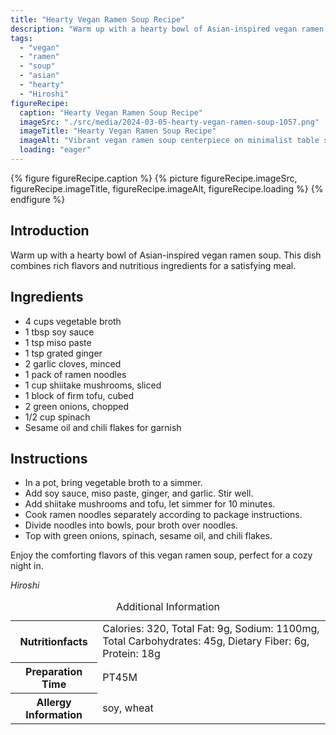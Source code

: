 ```yaml
---
title: "Hearty Vegan Ramen Soup Recipe"
description: "Warm up with a hearty bowl of Asian-inspired vegan ramen soup. This dish combines rich flavors and nutritious ingredients for a satisfying meal."
tags:
  - "vegan"
  - "ramen"
  - "soup"
  - "asian"
  - "hearty"
  - "Hiroshi"
figureRecipe: 
  caption: "Hearty Vegan Ramen Soup Recipe"
  imageSrc: "./src/media/2024-03-05-hearty-vegan-ramen-soup-1057.png"
  imageTitle: "Hearty Vegan Ramen Soup Recipe"
  imageAlt: "Vibrant vegan ramen soup centerpiece on minimalist table setting, exuding warmth and comfort"
  loading: "eager"
---
```


{% figure figureRecipe.caption %}
{% picture figureRecipe.imageSrc, figureRecipe.imageTitle, figureRecipe.imageAlt, figureRecipe.loading %}
{% endfigure %}

## Introduction

Warm up with a hearty bowl of Asian-inspired vegan ramen soup. This dish combines rich flavors and nutritious ingredients for a satisfying meal.

## Ingredients

- 4 cups vegetable broth
- 1 tbsp soy sauce
- 1 tsp miso paste
- 1 tsp grated ginger
- 2 garlic cloves, minced
- 1 pack of ramen noodles
- 1 cup shiitake mushrooms, sliced
- 1 block of firm tofu, cubed
- 2 green onions, chopped
- 1/2 cup spinach
- Sesame oil and chili flakes for garnish

## Instructions

- In a pot, bring vegetable broth to a simmer.
- Add soy sauce, miso paste, ginger, and garlic. Stir well.
- Add shiitake mushrooms and tofu, let simmer for 10 minutes.
- Cook ramen noodles separately according to package instructions.
- Divide noodles into bowls, pour broth over noodles.
- Top with green onions, spinach, sesame oil, and chili flakes.

Enjoy the comforting flavors of this vegan ramen soup, perfect for a cozy night in.

*Hiroshi*

<table><caption class='sr-only'>Additional Information</caption><tr><th>Nutritionfacts</th><td>Calories: 320, Total Fat: 9g, Sodium: 1100mg, Total Carbohydrates: 45g, Dietary Fiber: 6g, Protein: 18g&nbsp;</td></tr><tr><th>Preparation Time</th><td>PT45M&nbsp;</td></tr><tr><th>Allergy Information</th><td>soy, wheat&nbsp;</td></tr></table>

